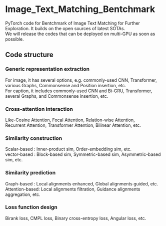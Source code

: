 # Image_Text_Matching_Bentchmark
PyTorch code for Bentchmark of Image Text Matching for Further Exploration. It builds on the open sources of latest SOTAs.  
We will release the codes that can be deployed on multi-GPU as soon as possible.  
## Code structure
### Generic representation extraction
For image, it has several options, e.g. commonly-used CNN, Transformer, various Graphs, Commonsense and Position insertion, etc.  
For caption, it includes commonly-used CNN and Bi-GRU, Transformer, several Graphs, and Commonsense insertion, etc.  
### Cross-attention interaction
Like-Cosine Attention, Focal Attention, Relation-wise Attention,  
Recurrent Attention, Transformer Attention, Bilinear Attention, etc.  
### Similarity construction
Scalar-based : Inner-product sim, Order-embedding sim, etc.  
vector-based : Block-based sim, Symmetric-based sim, Asymmetric-based sim, etc.  
### Similarity prediction  
Graph-based : Local alignments enhanced, Global alignments guided, etc.  
Attention-based: Local alignments filtration, Guidance alignments aggregation, etc.
### Loss function design  
Birank loss, CMPL loss, Binary cross-entropy loss,  Angular loss, etc.


